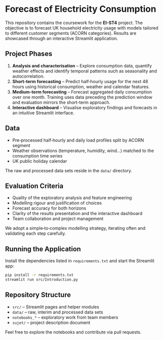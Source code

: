 # Forecast of Electricity Consumption

This repository contains the coursework for the **EI-ST4** project. The objective is to forecast UK household electricity usage with models tailored to different customer segments (ACORN categories). Results are showcased through an interactive Streamlit application.

## Project Phases
1. **Analysis and characterisation** – Explore consumption data, quantify weather effects and identify temporal patterns such as seasonality and autocorrelation.
2. **Short-term forecasting** – Predict half‑hourly usage for the next 48 hours using historical consumption, weather and calendar features.
3. **Medium-term forecasting** – Forecast aggregated daily consumption over one month. Training uses data preceding the prediction window and evaluation mirrors the short-term approach.
4. **Interactive dashboard** – Visualise exploratory findings and forecasts in an intuitive Streamlit interface.

## Data
- Pre‑processed half‑hourly and daily load profiles split by ACORN segment
- Weather observations (temperature, humidity, wind…) matched to the consumption time series
- UK public holiday calendar

The raw and processed data sets reside in the `data/` directory.

## Evaluation Criteria
- Quality of the exploratory analysis and feature engineering
- Modelling rigour and justification of choices
- Forecast accuracy for both horizons
- Clarity of the results presentation and the interactive dashboard
- Team collaboration and project management

We adopt a simple‑to‑complex modelling strategy, iterating often and validating each step carefully.

## Running the Application
Install the dependencies listed in `requirements.txt` and start the Streamlit app:

```bash
pip install -r requirements.txt
streamlit run src/Introduction.py
```

## Repository Structure
- `src/` – Streamlit pages and helper modules
- `data/` – raw, interim and processed data sets
- `notebooks_*` – exploratory work from team members
- `sujet/` – project description document

Feel free to explore the notebooks and contribute via pull requests.

